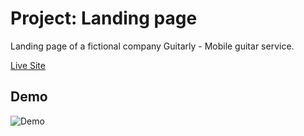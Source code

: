 # Project: Landing page

Landing page of a fictional company Guitarly - Mobile guitar service.

[Live Site](https://archloner.github.io/odin-project/foundations/05-flex/00-PROJECT-landing-page/index.html)

## Demo

![Demo](images/demo.gif)